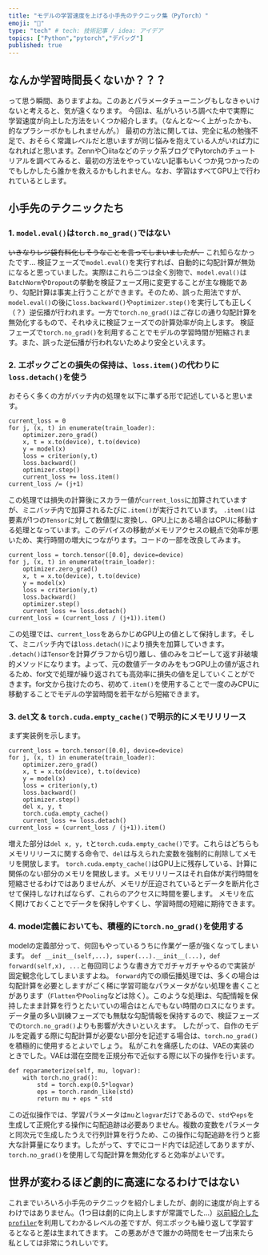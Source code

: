 ```yaml
---
title: "モデルの学習速度を上げる小手先のテクニック集（PyTorch）"
emoji: "🤖"
type: "tech" # tech: 技術記事 / idea: アイデア
topics: ["Python","pytorch","デバッグ"]
published: true
---
```


## なんか学習時間長くないか？？？
って思う瞬間、ありますよね。このあとパラメータチューニングもしなきゃいけないと考えると、気が遠くなります。
今回は、私がいろいろ調べた中で実際に学習速度が向上した方法をいくつか紹介します。（なんとな～く上がったかも、的なプラシーボかもしれませんが。）
最初の方法に関しては、完全に私の勉強不足で、おそらく常識レベルだと思いますが同じ悩みを抱えている人がいれば力になれればと思います。Zennや〇iitaなどのテック系ブログでPytorchのチュートリアルを調べてみると、最初の方法をやっていない記事もいくつか見つかったのでもしかしたら誰かを救えるかもしれません。なお、学習はすべてGPU上で行われているとします。

## 小手先のテクニックたち

### 1. `model.eval()`は`torch.no_grad()`ではない
~~いきなりレジ袋有料化しそうなことを言ってしまいましたが、~~ これ知らなかったです…
検証フェーズで`model.eval()`を実行すれば、自動的に勾配計算が無効になると思っていました。実際はこれら二つは全く別物で、`model.eval()`は`BatchNorm`や`Dropout`の挙動を検証フェーズ用に変更することが主な機能であり、勾配計算は事実上行うことができます。そのため、誤った用法ですが、`model.eval()`の後に`loss.backward()`や`optimizer.step()`を実行しても正しく（？）逆伝播が行われます。一方で`torch.no_grad()`はご存じの通り勾配計算を無効化するもので、それゆえに検証フェーズでの計算効率が向上します。
検証フェーズで`torch.no_grad()`を利用することでモデルの学習時間が短縮されます。また、誤った逆伝播が行われないためより安全といえます。

### 2. エポックごとの損失の保持は、`loss.item()`の代わりに`loss.detach()`を使う
おそらく多くの方がバッチ内の処理を以下に準ずる形で記述していると思います。

```python:train_改良前
current_loss = 0
for j, (x, t) in enumerate(train_loader):
    optimizer.zero_grad()
    x, t = x.to(device), t.to(device)
    y = model(x)
    loss = criterion(y,t)
    loss.backward()
    optimizer.step()
    current_loss += loss.item()
current_loss /= (j+1)
```

この処理では損失の計算後にスカラー値が`current_loss`に加算されていますが、ミニバッチ内で加算されるたびに`.item()`が実行されています。
`.item()`は要素が1つの`Tensor`に対して数値型に変換し、GPU上にある場合はCPUに移動する処理となっています。このデバイスの移動がメモリアクセスの観点で効率が悪いため、実行時間の増大につながります。コードの一部を改良してみます。

```python:train_改良後
current_loss = torch.tensor([0.0], device=device)
for j, (x, t) in enumerate(train_loader):
    optimizer.zero_grad()
    x, t = x.to(device), t.to(device)
    y = model(x)
    loss = criterion(y,t)
    loss.backward()
    optimizer.step()
    current_loss += loss.detach()
current_loss = (current_loss / (j+1)).item()
```

この処理では、`current_loss`をあらかじめGPU上の値として保持します。そして、ミニバッチ内では`loss.detach()`により損失を加算していきます。
`.detach()`は`Tensor`を計算グラフから切り離し、値のみをコピーして返す非破壊的メソッドになります。よって、元の数値データのみをもつGPU上の値が返されるため、for文で処理が繰り返されても高効率に損失の値を足していくことができます。for文から抜けたのち、初めて`.item()`を使用することで一度のみCPUに移動することでモデルの学習時間を若干ながら短縮できます。

### 3. `del`文 & `torch.cuda.empty_cache()`で明示的にメモリリリース
まず実装例を示します。

```python:train
current_loss = torch.tensor([0.0], device=device)
for j, (x, t) in enumerate(train_loader):
    optimizer.zero_grad()
    x, t = x.to(device), t.to(device)
    y = model(x)
    loss = criterion(y,t)
    loss.backward()
    optimizer.step()
    del x, y, t
    torch.cuda.empty_cache()
    current_loss += loss.detach()
current_loss = (current_loss / (j+1)).item()
```

増えた部分は`del x, y, t`と`torch.cuda.empty_cache()`です。これらはどちらもメモリリリースに関する命令で、`del`は与えられた変数を強制的に削除してメモリを開放します。
`torch.cuda.empty_cache()`はGPU上に残存している、計算に関係のない部分のメモリを開放します。メモリリリースはそれ自体が実行時間を短縮させるわけではありませんが、メモリが圧迫されているとデータを断片化させて保持しなければならず、これらのアクセスに時間を要します。
メモリを広く開けておくことでデータを保持しやすくし、学習時間の短縮に期待できます。

### 4. model定義においても、積極的に`torch.no_grad()`を使用する
modelの定義部分って、何回もやっているうちに作業ゲー感が強くなってしまいます。
`def __init__(self,...), super(...).__init__(...), def forward(self,x), ...`と毎回同じような書き方でガチャガチャやるので実装が固定観念化してしまいますよね。
`forward`内での順伝播処理では、多くの場合は勾配計算を必要としますがごく稀に学習可能なパラメータがない処理を書くことがあります（`Flatten`や`Pooling`などは除く）。このような処理は、勾配情報を保持したまま計算を行うとたいていの場合はとんでもない時間のロスになります。データ量の多い訓練フェーズでも無駄な勾配情報を保持するので、検証フェーズでの`torch.no_grad()`よりも影響が大きいといえます。
したがって、自作のモデルを定義する際に勾配計算が必要ない部分を記述する場合は、`torch.no_grad()`を積極的に使用するとよいでしょう。
私がこれを痛感したのは、VAEの実装のときでした。VAEは潜在空間を正規分布で近似する際に以下の操作を行います。

```python:model
def reparameterize(self, mu, logvar):
    with torch.no_grad():
        std = torch.exp(0.5*logvar)
        eps = torch.randn_like(std)
        return mu + eps * std
```

この近似操作では、学習パラメータは`mu`と`logvar`だけであるので、`std`や`eps`を生成して正規化する操作に勾配追跡は必要ありません。複数の変数をパラメータと同次元で生成したうえで行列計算を行うため、この操作に勾配追跡を行うと膨大な計算量になります。したがって、すでにコード内では記述してありますが、`torch.no_grad()`を使用して勾配計算を無効化すると効率がよいです。

## 世界が変わるほど劇的に高速になるわけではない

これまでいろいろ小手先のテクニックを紹介しましたが、劇的に速度が向上するわけではありません。（1つ目は劇的に向上しますが常識でした…）[以前紹介した`profiler`](https://zenn.dev/kita_no_in/articles/0b1bcc759c10c3)を利用してわかるレベルの差ですが、何エポックも繰り返して学習するとなると差は生まれてきます。
この悪あがきで誰かの時間をセーブ出来たら私としては非常にうれしいです。

